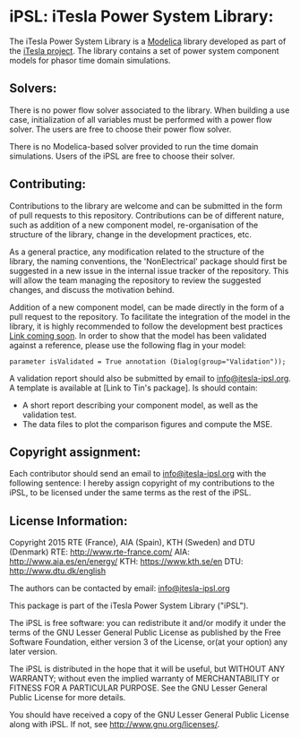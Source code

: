 # **iPSL**: iTesla Power System Library:
The iTesla Power System Library is a [Modelica](https://www.modelica.org) library developed as part of the [iTesla project](http://www.itesla-project.eu/). The library contains a set of power system component models for phasor time domain simulations.

## Solvers:
There is no power flow solver associated to the library. When building a use case, initialization of all variables must be performed with a power flow solver. The users are free to choose their power flow solver.

There is no Modelica-based solver provided to run the time domain simulations. Users of the iPSL are free to choose their solver. 


## Contributing:
Contributions to the library are welcome and can be submitted in the form of pull requests to this repository. Contributions can be of different nature, such as addition of a new component model, re-organisation of the structure of the library, change in the development practices, etc.

As a general practice, any modification related to the structure of the library, the naming conventions, the 'NonElectrical' package should first be suggested in a new issue in the internal issue tracker of the repository. This will allow the team managing the repository to review the suggested changes, and discuss the motivation behind.

Addition of a new component model, can be made directly in the form of a pull request to the repository. To facilitate the integration of the model in the library, it is highly recommended to follow the development best practices [Link coming soon](). In order to show that the model has been validated against a reference, please use the following flag in your model:

```modelica
parameter isValidated = True annotation (Dialog(group="Validation"));
```
A validation report should also be submitted by email to info@itesla-ipsl.org. A template is available at [Link to Tin's package]. Is should contain:
- A short report describing your component model, as well as the validation test.
- The data files to plot the comparison figures and compute the MSE.

## Copyright assignment:
Each contributor should send an email to info@itesla-ipsl.org with the following sentence: I hereby assign copyright of my contributions to the iPSL, to be licensed under the same terms as the rest of the iPSL. 

## License Information:
<The iPSL is a Modelica library for power system simulation using phasor time domain convention>

Copyright 2015 RTE (France), AIA (Spain), KTH (Sweden) and DTU (Denmark)
RTE: http://www.rte-france.com/ 
AIA: http://www.aia.es/en/energy/
KTH: https://www.kth.se/en
DTU: http://www.dtu.dk/english 

The authors can be contacted by email: info@itesla-ipsl.org

This package is part of the iTesla Power System Library ("iPSL").

The iPSL is free software: you can redistribute it and/or modify it under the terms of the GNU Lesser General Public License as published by the Free Software Foundation, either version 3 of the License, or(at your option) any later version.

The iPSL is distributed in the hope that it will be useful,
but WITHOUT ANY WARRANTY; without even the implied warranty of
MERCHANTABILITY or FITNESS FOR A PARTICULAR PURPOSE.  See the
GNU Lesser General Public License for more details.

You should have received a copy of the GNU Lesser General Public License along with iPSL.  If not, see <http://www.gnu.org/licenses/>.
